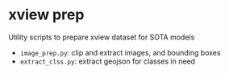 # xview prep

Utility scripts to prepare xview dataset for SOTA models

   - `image_prep.py`: clip and extract images, and bounding boxes
   - `extract_clss.py`: extract geojson for classes in need